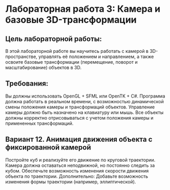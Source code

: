 # Лабораторная работа 3: Камера и базовые 3D-трансформации
## Цель лабораторной работы:
В этой лабораторной работе вы научитесь работать с камерой в 3D-пространстве,
управлять её положением и направлением, а также освоите базовые трансформации
(перемещение, поворот и масштабирование) объектов в 3D.
## Требования:
Вы должны использовать OpenGL + SFML или OpenTK + C#.
Программа должна работать в реальном времени, с возможностью динамической смены
положения камеры и трансформаций объектов. Управление камеры должно быть
назначено на клавиатуру или мышь.
Все объекты должны корректно отрисовываться с учетом положения камеры и
примененных трансформаций.
## Вариант 12. Анимация движения объекта с фиксированной камерой
Постройте куб и реализуйте его движение по круговой траектории.
Камера должна оставаться неподвижной, но постоянно следить за кубом.
Обеспечьте возможность изменения скорости движения объекта по траектории.
Дополнительно: Добавьте возможность изменения формы траектории (например,
эллиптической).
